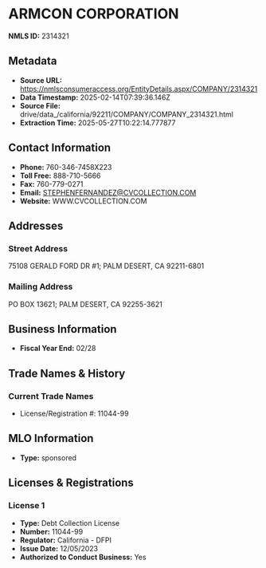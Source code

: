 # ARMCON CORPORATION

**NMLS ID:** 2314321

## Metadata
- **Source URL:** https://nmlsconsumeraccess.org/EntityDetails.aspx/COMPANY/2314321
- **Data Timestamp:** 2025-02-14T07:39:36.146Z
- **Source File:** drive/data_/california/92211/COMPANY/COMPANY_2314321.html
- **Extraction Time:** 2025-05-27T10:22:14.777877

## Contact Information
- **Phone:** 760-346-7458X223
- **Toll Free:** 888-710-5666
- **Fax:** 760-779-0271
- **Email:** STEPHENFERNANDEZ@CVCOLLECTION.COM
- **Website:** WWW.CVCOLLECTION.COM

## Addresses
### Street Address
75108 GERALD FORD DR #1; PALM DESERT, CA 92211-6801

### Mailing Address
PO BOX 13621; PALM DESERT, CA 92255-3621

## Business Information
- **Fiscal Year End:** 02/28

## Trade Names & History
### Current Trade Names
- License/Registration #: 11044-99

## MLO Information
- **Type:** sponsored

## Licenses & Registrations

### License 1
- **Type:** Debt Collection License
- **Number:** 11044-99
- **Regulator:** California - DFPI
- **Issue Date:** 12/05/2023
- **Authorized to Conduct Business:** Yes
